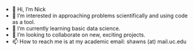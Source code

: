 - 👋 Hi, I’m Nick
- 👀 I’m interested in approaching problems scientifically and using code as a tool.
- 🌱 I’m currently learning basic data science.
- 💞️ I’m looking to collaborate on new, exciting projects.
- 📫 How to reach me is at my academic email: shawns (at) mail.uc.edu

<!---
nshaw928/nshaw928 is a ✨ special ✨ repository because its `README.md` (this file) appears on your GitHub profile.
You can click the Preview link to take a look at your changes.
--->
